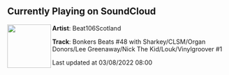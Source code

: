 ## Currently Playing on SoundCloud

[<img align="left" width="100" src="https://i1.sndcdn.com/artworks-9Zybf6wfXR3mAJB0-t3WETg-t500x500.jpg">](https://soundcloud.com/beat106scotland/bonkers-beats-48-with-1)

**Artist**: Beat106Scotland 

**Track**: Bonkers Beats #48 with Sharkey/CLSM/Organ Donors/Lee Greenaway/Nick The Kid/Louk/Vinylgroover #1

Last updated at 03/08/2022 08:00
